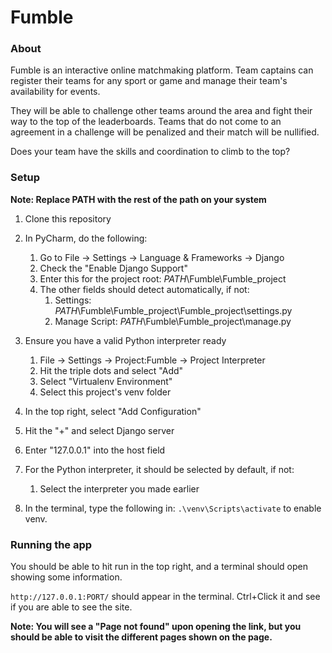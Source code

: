 # Fumble

### About
Fumble is an interactive online matchmaking platform. Team captains can register their teams for any sport or game and manage their team's availability for events.

They will be able to challenge other teams around the area and fight their way to the top of the leaderboards. Teams that do not come to an agreement in a challenge will be penalized and their match will be nullified.

Does your team have the skills and coordination to climb to the top?

### Setup

**Note: Replace PATH with the rest of the path on your system**

1. Clone this repository
3. In PyCharm, do the following:
   1. Go to File -> Settings -> Language & Frameworks -> Django
   2. Check the "Enable Django Support"
   3. Enter this for the project root: *PATH*\Fumble\Fumble_project
   4. The other fields should detect automatically, if not:
      1. Settings: *PATH*\Fumble\Fumble_project\Fumble_project\settings.py 
      2. Manage Script: *PATH*\Fumble\Fumble_project\manage.py
      
4. Ensure you have a valid Python interpreter ready
   1. File -> Settings -> Project:Fumble -> Project Interpreter
   2. Hit the triple dots and select "Add"
   3. Select "Virtualenv Environment"
   4. Select this project's venv folder
   
5. In the top right, select "Add Configuration"
6. Hit the "+" and select Django server
7. Enter "127.0.0.1" into the host field
8. For the Python interpreter, it should be selected by default, if not:
   1. Select the interpreter you made earlier

9. In the terminal, type the following in: `.\venv\Scripts\activate` to enable venv.

### Running the app

You should be able to hit run in the top right, and a terminal should open showing some information.

`http://127.0.0.1:PORT/` should appear in the terminal. Ctrl+Click it and see if you are able to see the site.

**Note: You will see a "Page not found" upon opening the link, but you should be able to visit the different pages shown on the page.**

      
   
